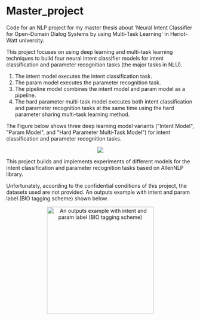 # Master_project

Code for an NLP project for my master thesis about 'Neural Intent Classifier for Open-Domain Dialog Systems by using
Multi-Task Learning' in Heriot-Watt university. 


This project focuses on using deep learning and multi-task learning techniques to build four neural intent classifier models for intent classification and parameter recognition tasks (the major tasks in NLU).

1. The intent model executes the intent classification task.
2. The param model executes the parameter recognition task.
3. The pipeline model combines the intent model and param model as a pipeline.
4. The hard parameter multi-task model executes both intent classification and parameter recognition tasks at the same time using the hard parameter sharing multi-task learning method.


The Figure below shows three deep learning model variants ("Intent Model", "Param Model", and "Hard Parameter Multi-Task Model") for intent classification and parameter recognition tasks.

<p align="center"><img src="https://user-images.githubusercontent.com/35661072/63275506-86de2100-c299-11e9-9774-c88a786854b1.png"></p>

This project builds and implements experiments of different models for the intent classification and parameter recognition tasks based on AllenNLP library.

Unfortunately, according to the confidential conditions of this project, the datasets used are not provided. An outputs example with intent and param label (BIO tagging scheme) shown below.

<p align="center"><img width="286" alt="An outputs example with intent and param label (BIO tagging scheme)" src="https://user-images.githubusercontent.com/35661072/65373327-e7cf8f00-dc73-11e9-9d58-8b640379d2af.png"></p>
